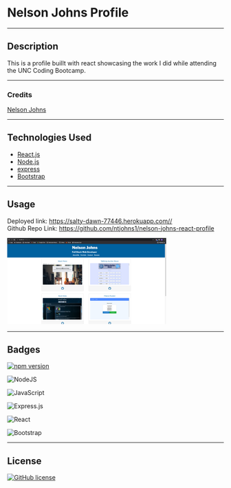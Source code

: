 # Nelson Johns Profile
---

## Description 
This is a profile buillt with react showcasing the work I did while attending the UNC Coding Bootcamp.

---

### Credits
[Nelson Johns](https://github.com/ntjohns1)

---

## Technologies Used
* [React.js](https://reactjs.org/)
* [Node.js](https://nodejs.org/en/docs/)
* [express](http://expressjs.com/en/api.html)
* [Bootstrap](hhttps://react-bootstrap.github.io/)




---

## Usage
Deployed link: https://salty-dawn-77446.herokuapp.com// <br>
Github Repo Link: https://github.com/ntjohns1/nelson-johns-react-profile

<img src="./public/images/profileScreenshot.png" alt="nelson-johns-profile" width="auto" height="200">

---

## Badges

[![npm version](https://img.shields.io/npm/v/react.svg?style=flat)](https://www.npmjs.com/package/react)

<img alt="NodeJS" src="https://img.shields.io/badge/node.js-%2343853D.svg?&style=for-the-badge&logo=node.js&logoColor=white"/><br>

<img alt="JavaScript" src="https://img.shields.io/badge/javascript-%23323330.svg?&style=for-the-badge&logo=javascript&logoColor=%23F7DF1E"/><br>

<img alt="Express.js" src="https://img.shields.io/badge/express.js-%23404d59.svg?&style=for-the-badge"/><br>

<img alt="React" src="https://img.shields.io/badge/react-%2320232a.svg?&style=for-the-badge&logo=react&logoColor=%2361DAFB"/><br>

<img alt="Bootstrap" src="https://img.shields.io/badge/bootstrap-%23563D7C.svg?&style=for-the-badge&logo=bootstrap&logoColor=white"/>

---

## License

[![GitHub license](https://img.shields.io/badge/license-MIT-blue.svg)](https://github.com/facebook/react/blob/master/LICENSE)<br>

